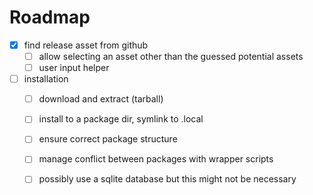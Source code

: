 # Roadmap

- [x] find release asset from github
    - [ ] allow selecting an asset other than the guessed potential assets
    - [ ] user input helper
- [ ] installation
    - [ ] download and extract (tarball)
    - [ ] install to a package dir, symlink to .local
    - [ ] ensure correct package structure
    - [ ] manage conflict between packages with wrapper scripts
    - [ ] possibly use a sqlite database but this might not be necessary

